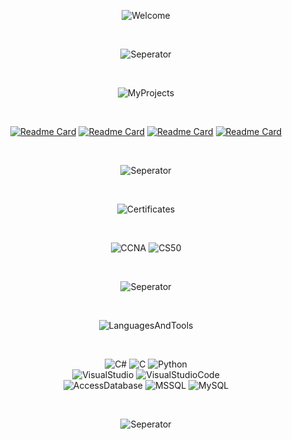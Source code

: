 <div align="center">
  
  ![Welcome](https://user-images.githubusercontent.com/65850970/129520346-9475a7fe-059e-40a2-9e70-9ef902d4e9e2.gif)

</div> <br>

<div align="center">

  ![Seperator](https://user-images.githubusercontent.com/65850970/129520729-45c3f001-131e-42bb-8ba8-cec033712505.gif)
  
</div> <br>

<div align="center">

  ![MyProjects](https://user-images.githubusercontent.com/65850970/129520574-d9d85f10-65fc-4e87-a4b8-0181c2566e88.gif)

</div> <br>

<div align="center">
  
  [![Readme Card](https://github-readme-stats.vercel.app/api/pin/?username=MertGunduz&repo=Alchemist&theme=jolly)](https://github.com/MertGunduz/Alchemist)
  [![Readme Card](https://github-readme-stats.vercel.app/api/pin/?username=MertGunduz&repo=VoterX&theme=jolly)](https://github.com/MertGunduz/VoterX)
  [![Readme Card](https://github-readme-stats.vercel.app/api/pin/?username=MertGunduz&repo=Cops_And_Robbers&theme=jolly)](https://github.com/MertGunduz/Cops_And_Robbers)
  [![Readme Card](https://github-readme-stats.vercel.app/api/pin/?username=MertGunduz&repo=IP_Analyzer&theme=jolly)](https://github.com/MertGunduz/IP_Analyzer)

</div> <br>

<div align="center">

  ![Seperator](https://user-images.githubusercontent.com/65850970/129520729-45c3f001-131e-42bb-8ba8-cec033712505.gif)

</div> <br> 
  
<div align="center">

  ![Certificates](https://user-images.githubusercontent.com/65850970/129520925-04f721b7-c6cb-4b6b-b188-d52e6cbd3ade.gif)

</div> <br>

<div align="center">
  
  ![CCNA](https://user-images.githubusercontent.com/65850970/129521662-9e5b613f-498f-4e80-96b5-5b381c53d511.png)
  ![CS50](https://user-images.githubusercontent.com/65850970/129521663-f5fb8eb4-9271-4771-99df-341b729b8043.png)

</div> <br>
  
<div align="center">

  ![Seperator](https://user-images.githubusercontent.com/65850970/129520729-45c3f001-131e-42bb-8ba8-cec033712505.gif)

</div> <br>
  
  
<div align="center">

  ![LanguagesAndTools](https://user-images.githubusercontent.com/65850970/129522288-b54062a4-7ad3-4406-846c-d436d05ff247.gif)

</div> <br>
  
<div align="center">

  ![C#](https://user-images.githubusercontent.com/65850970/129522160-3081fbdc-3e04-4434-9d3b-403bcf4232bc.png)
  ![C](https://user-images.githubusercontent.com/65850970/129522162-76df10a6-4838-4acf-867c-a3a156d85abb.png)
  ![Python](https://user-images.githubusercontent.com/65850970/129522165-0edc7bb2-9620-467a-bc9b-75e8444a288e.png) <br>
  ![VisualStudio](https://user-images.githubusercontent.com/65850970/129522167-5edf1085-3018-4c3f-8f0a-a930e2bf03a9.png)
  ![VisualStudioCode](https://user-images.githubusercontent.com/65850970/129522168-8e66544d-9dd1-47d7-bb7d-365be2c955ee.png) <br>
  ![AccessDatabase](https://user-images.githubusercontent.com/65850970/129523449-b4cdf3c6-80f3-4de6-bdd0-85e4b61290ea.png)
  ![MSSQL](https://user-images.githubusercontent.com/65850970/129523451-778da529-be55-44c4-bfab-9ef846753275.png)
  ![MySQL](https://user-images.githubusercontent.com/65850970/129523452-5dd3e5aa-e246-4fcb-ae1e-6337bb6764d5.png)
  
</div> <br>
  
<div align="center">

  ![Seperator](https://user-images.githubusercontent.com/65850970/129520729-45c3f001-131e-42bb-8ba8-cec033712505.gif)

</div>
